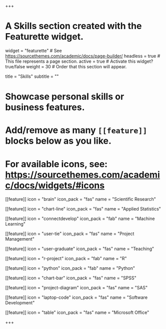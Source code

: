 +++
# A Skills section created with the Featurette widget.
widget = "featurette"  # See https://sourcethemes.com/academic/docs/page-builder/
headless = true  # This file represents a page section.
active = true  # Activate this widget? true/false
weight = 30  # Order that this section will appear.

title = "Skills"
subtitle = ""

# Showcase personal skills or business features.
# 
# Add/remove as many `[[feature]]` blocks below as you like.
# 
# For available icons, see: https://sourcethemes.com/academic/docs/widgets/#icons
[[feature]]
  icon = "brain"
  icon_pack = "fas"
  name = "Scientific Research"

[[feature]]
  icon = "chart-line"
  icon_pack = "fas"
  name = "Applied Statistics"

[[feature]]
  icon = "connectdevelop"
  icon_pack = "fab"
  name = "Machine Learning"
  
[[feature]]
  icon = "user-tie"
  icon_pack = "fas"
  name = "Project Management"
  
[[feature]]
  icon = "user-graduate"
  icon_pack = "fas"
  name = "Teaching"
  
[[feature]]
  icon = "r-project"
  icon_pack = "fab"
  name = "R"
  
[[feature]]
  icon = "python"
  icon_pack = "fab"
  name = "Python"

[[feature]]
  icon = "chart-bar"
  icon_pack = "fas"
  name = "SPSS"
  
[[feature]]
  icon = "project-diagram"
  icon_pack = "fas"
  name = "SAS"  

[[feature]]
  icon = "laptop-code"
  icon_pack = "fas"
  name = "Software Development"

[[feature]]
  icon = "table"
  icon_pack = "fas"
  name = "Microsoft Office"

+++
